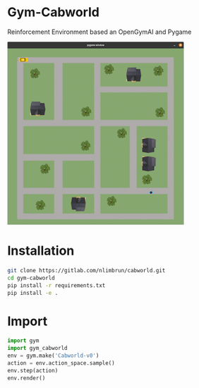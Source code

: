 # Gym-Cabworld

Reinforcement Environment based an OpenGymAI and Pygame

![Cabworld](images/cabworld.png)

# Installation 

```bash
git clone https://gitlab.com/nlimbrun/cabworld.git
cd gym-cabworld
pip install -r requirements.txt
pip install -e .
```

# Import 

```python
import gym 
import gym_cabworld 
env = gym.make('Cabworld-v0')
action = env.action_space.sample()
env.step(action)
env.render()
```